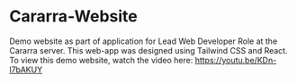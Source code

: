 # Cararra-Website
Demo website as part of application for Lead Web Developer Role at the Cararra server. This web-app was designed using Tailwind CSS and React.
To view this demo website, watch the video here: https://youtu.be/KDn-l7bAKUY
